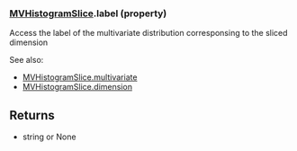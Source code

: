 ### [MVHistogramSlice](MVHistogramSlice.md).label (property)




Access the label of the multivariate distribution corresponsing to the
sliced dimension

See also:

* [MVHistogramSlice.multivariate](MVHistogramSlice.multivariate.md)
* [MVHistogramSlice.dimension](MVHistogramSlice.dimension.md)

Returns
-------------
* string or None

